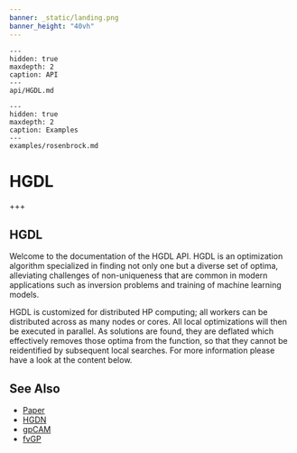 ```yaml
---
banner: _static/landing.png
banner_height: "40vh"
---
```


```{toctree}
---
hidden: true
maxdepth: 2
caption: API
---
api/HGDL.md
```

```{toctree}
---
hidden: true
maxdepth: 2
caption: Examples
---
examples/rosenbrock.md
```

# HGDL

+++

## HGDL

Welcome to the documentation of the HGDL API.
HGDL is an optimization algorithm specialized in finding not only one but a diverse set of optima,
alleviating challenges of non-uniqueness that are common in modern applications such as inversion problems
and training of machine learning models.


HGDL is customized for distributed HP computing; all workers can be distributed across as many nodes or cores.
All local optimizations will then be executed in parallel.
As solutions are found, they are deflated which effectively removes those optima from the function,
so that they cannot be reidentified by subsequent local searches. For more information please have a look at the content below.

## See Also

* [Paper](https://ieeexplore.ieee.org/abstract/document/9652812)
* [HGDN](https://www.sciencedirect.com/science/article/pii/S037704271730225X)
* [gpCAM](https://gpcam.readthedocs.io)
* [fvGP](https://fvgp.readthedocs.io)
